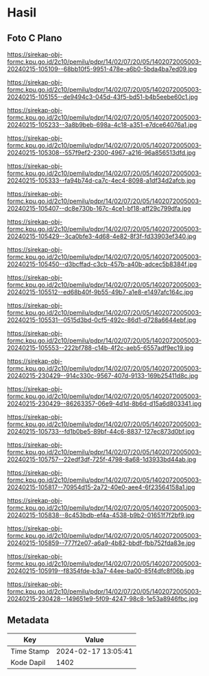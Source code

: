 # Hasil

## Foto C Plano

https://sirekap-obj-formc.kpu.go.id/2c10/pemilu/pdpr/14/02/07/20/05/1402072005003-20240215-105109--68bb10f5-9951-478e-a6b0-5bda4ba7ed09.jpg

https://sirekap-obj-formc.kpu.go.id/2c10/pemilu/pdpr/14/02/07/20/05/1402072005003-20240215-105155--de9494c3-045d-43f5-bd51-b4b5eebe60c1.jpg

https://sirekap-obj-formc.kpu.go.id/2c10/pemilu/pdpr/14/02/07/20/05/1402072005003-20240215-105233--3a8b9beb-698a-4c18-a351-e7dce64076a1.jpg

https://sirekap-obj-formc.kpu.go.id/2c10/pemilu/pdpr/14/02/07/20/05/1402072005003-20240215-105308--557f9ef2-2300-4967-a216-96a856513dfd.jpg

https://sirekap-obj-formc.kpu.go.id/2c10/pemilu/pdpr/14/02/07/20/05/1402072005003-20240215-105333--fa94b74d-ca7c-4ec4-8098-a1df34d2afcb.jpg

https://sirekap-obj-formc.kpu.go.id/2c10/pemilu/pdpr/14/02/07/20/05/1402072005003-20240215-105407--dc8e730b-167c-4ce1-bf18-aff29c799dfa.jpg

https://sirekap-obj-formc.kpu.go.id/2c10/pemilu/pdpr/14/02/07/20/05/1402072005003-20240215-105429--3ca0bfe3-4d68-4e82-8f3f-fd33903ef340.jpg

https://sirekap-obj-formc.kpu.go.id/2c10/pemilu/pdpr/14/02/07/20/05/1402072005003-20240215-105450--d3bcffad-c3cb-457b-a40b-adcec5b8384f.jpg

https://sirekap-obj-formc.kpu.go.id/2c10/pemilu/pdpr/14/02/07/20/05/1402072005003-20240215-105512--ed68b40f-9b55-49b7-a1e8-e1497afc164c.jpg

https://sirekap-obj-formc.kpu.go.id/2c10/pemilu/pdpr/14/02/07/20/05/1402072005003-20240215-105531--0515d3bd-0cf5-492c-86d1-d728a6644ebf.jpg

https://sirekap-obj-formc.kpu.go.id/2c10/pemilu/pdpr/14/02/07/20/05/1402072005003-20240215-105553--222bf788-c14b-4f2c-aeb5-6557adf9ec19.jpg

https://sirekap-obj-formc.kpu.go.id/2c10/pemilu/pdpr/14/02/07/20/05/1402072005003-20240215-230429--914c330c-9567-407d-9133-169b25411d8c.jpg

https://sirekap-obj-formc.kpu.go.id/2c10/pemilu/pdpr/14/02/07/20/05/1402072005003-20240215-230429--86263357-06e9-4d1d-8b6d-d15a6d803341.jpg

https://sirekap-obj-formc.kpu.go.id/2c10/pemilu/pdpr/14/02/07/20/05/1402072005003-20240215-105733--fd1b0be5-89bf-44c6-8837-127ec873d0bf.jpg

https://sirekap-obj-formc.kpu.go.id/2c10/pemilu/pdpr/14/02/07/20/05/1402072005003-20240215-105757--22edf3df-725f-4798-8a68-1d3933bd44ab.jpg

https://sirekap-obj-formc.kpu.go.id/2c10/pemilu/pdpr/14/02/07/20/05/1402072005003-20240215-105817--70954d15-2a72-40e0-aee4-6f23564158a1.jpg

https://sirekap-obj-formc.kpu.go.id/2c10/pemilu/pdpr/14/02/07/20/05/1402072005003-20240215-105838--8c453bdb-ef4a-4538-b9b2-01651f7f2bf9.jpg

https://sirekap-obj-formc.kpu.go.id/2c10/pemilu/pdpr/14/02/07/20/05/1402072005003-20240215-105859--777f2e07-a6a9-4b82-bbdf-fbb752fda83e.jpg

https://sirekap-obj-formc.kpu.go.id/2c10/pemilu/pdpr/14/02/07/20/05/1402072005003-20240215-105919--f8354fde-b3a7-44ee-ba00-85f4dfc8f06b.jpg

https://sirekap-obj-formc.kpu.go.id/2c10/pemilu/pdpr/14/02/07/20/05/1402072005003-20240215-230428--149651e9-5f09-4247-98c8-1e53a8946fbc.jpg


## Metadata

| Key        | Value               |
| ---------- | ------------------- |
| Time Stamp | 2024-02-17 13:05:41 |
| Kode Dapil | 1402                |



